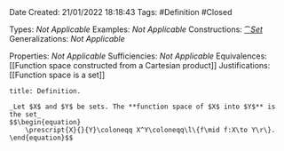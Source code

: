 <br />
<br />

Date Created: 21/01/2022 18:18:43
Tags: #Definition #Closed 

Types: _Not Applicable_
Examples: _Not Applicable_
Constructions: [$\cat{Set}$](Category%20of%20Sets.md)
Generalizations: _Not Applicable_

Properties: _Not Applicable_
Sufficiencies: _Not Applicable_
Equivalences: [[Function space constructed from a Cartesian product]]
Justifications: [[Function space is a set]]

``` ad-Definition
title: Definition.

_Let $X$ and $Y$ be sets. The **function space of $X$ into $Y$** is the set_
$$\begin{equation}
    \prescript{X}{}{Y}\coloneqq X^Y\coloneqq\l\{f\mid f:X\to Y\r\}.
\end{equation}$$

```
